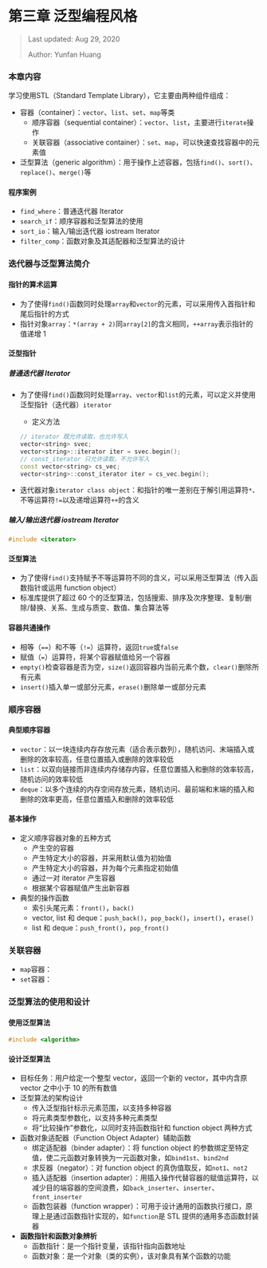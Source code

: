 # 第三章 泛型编程风格

> Last updated: Aug 29, 2020
>
> Author: Yunfan Huang

### 本章内容

学习使用STL（Standard Template Library），它主要由两种组件组成：

* 容器（container）：`vector`、`list`、`set`、`map`等类
  * 顺序容器（sequential container）：`vector`、`list`，主要进行`iterate`操作
  * 关联容器（associative container）：`set`、`map`，可以快速查找容器中的元素值
* 泛型算法（generic algorithm）：用于操作上述容器，包括`find()`、`sort()`、`replace()`、`merge()`等

#### 程序案例

* `find_where`：普通迭代器 Iterator
* `search_if`：顺序容器和泛型算法的使用
* `sort_io`：输入/输出迭代器 iostream Iterator
* `filter_comp`：函数对象及其适配器和泛型算法的设计

### 迭代器与泛型算法简介

#### 指针的算术运算

* 为了使得`find()`函数同时处理`array`和`vector`的元素，可以采用传入首指针和尾后指针的方式
* 指针对象`array`：`*(array + 2)`同`array[2]`的含义相同，`++array`表示指针的值递增 1

#### 泛型指针

##### 普通迭代器 Iterator

* 为了使得`find()`函数同时处理`array`、`vector`和`list`的元素，可以定义并使用泛型指针（迭代器）`iterator`

  * 定义方法

  ```c++
  // iterator 既允许读取，也允许写入
  vector<string> svec;
  vector<string>::iterator iter = svec.begin();
  // const_iterator 只允许读取，不允许写入
  const vector<string> cs_vec;
  vector<string>::const_iterator iter = cs_vec.begin();
  ```

* 迭代器对象`iterator class object`：和指针的唯一差别在于解引用运算符`*`、不等运算符`!=`以及递增运算符`++`的含义

##### 输入/输出迭代器 iostream Iterator

```c++
#include <iterator>
```

#### 泛型算法

* 为了使得`find()`支持赋予不等运算符不同的含义，可以采用泛型算法（传入函数指针或运用 function object）
* 标准库提供了超过 60 个的泛型算法，包括搜索、排序及次序整理、复制/删除/替换、关系、生成与质变、数值、集合算法等

#### 容器共通操作

* 相等（`==`）和不等（`!=`）运算符，返回`true`或`false`
* 赋值（`=`）运算符，将某个容器赋值给另一个容器
* `empty()`检查容器是否为空，`size()`返回容器内当前元素个数，`clear()`删除所有元素
* `insert()`插入单一或部分元素，`erase()`删除单一或部分元素

### 顺序容器

#### 典型顺序容器

* `vector`：以一块连续内存存放元素（适合表示数列），随机访问、末端插入或删除的效率较高，任意位置插入或删除的效率较低
* `list`：以双向链接而非连续内存储存内容，任意位置插入和删除的效率较高，随机访问的效率较低
* `deque`：以多个连续的内存空间存放元素，随机访问、最前端和末端的插入和删除的效率更高，任意位置插入和删除的效率较低

#### 基本操作

* 定义顺序容器对象的五种方式
  * 产生空的容器
  * 产生特定大小的容器，并采用默认值为初始值
  * 产生特定大小的容器，并为每个元素指定初始值
  * 通过一对 iterator 产生容器
  * 根据某个容器赋值产生出新容器
* 典型的操作函数
  * 索引头尾元素：`front()`，`back()`
  * vector, list 和 deque：`push_back()`，`pop_back()`，`insert()`，`erase()`
  * list 和 deque：`push_front()`，`pop_front()`

### 关联容器

* `map`容器：
* `set`容器：

### 泛型算法的使用和设计

#### 使用泛型算法

```c++
#include <algorithm>
```

#### 设计泛型算法

* 目标任务：用户给定一个整型 vector，返回一个新的 vector，其中内含原 vector 之中小于 10 的所有数值
* 泛型算法的架构设计
  * 传入泛型指针标示元素范围，以支持多种容器
  * 将元素类型参数化，以支持多种元素类型
  * 将“比较操作”参数化，以同时支持函数指针和 function object 两种方式
* 函数对象适配器（Function Object Adapter）辅助函数
  * 绑定适配器（binder adapter）：将 function object  的参数绑定至特定值，使二元函数对象转换为一元函数对象，如`bind1st`、`bind2nd`
  * 求反器（negator）：对 function object  的真伪值取反，如`not1`、`not2`
  * 插入适配器（insertion adapter）：用插入操作代替容器的赋值运算符，以减少目的端容器的空间浪费，如`back_inserter`、`inserter`、`front_inserter`
  * 函数包装器（function wrapper）：可用于设计通用的函数执行接口，原理上是通过函数指针实现的，如`function`是 STL 提供的通用多态函数封装器
* **函数指针和函数对象辨析**
  * 函数指针：是一个指针变量，该指针指向函数地址
  * 函数对象：是一个对象（类的实例），该对象具有某个函数的功能
